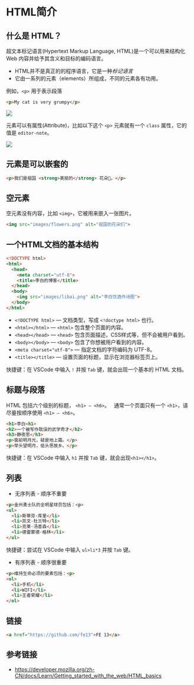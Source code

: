 # HTML简介

## 什么是 HTML？
超文本标记语言(Hypertext Markup Language, HTML)是一个可以用来结构化 Web 内容并给予其含义和目标的编码语言。

* HTML并不是真正的的程序语言，它是一种*标记语言*
* 它由一系列的元素（elements）所组成，不同的元素各有功用。

例如，`<p>` 用于表示段落 
```html
<p>My cat is very grumpy</p>
```
![](https://mdn.mozillademos.org/files/9347/grumpy-cat-small.png)

元素可以有属性(Attribute)，比如以下这个 `<p>` 元素就有一个 `class` 属性，它的值是 `editor-note`。

![](https://mdn.mozillademos.org/files/9345/grumpy-cat-attribute-small.png)

## 元素是可以嵌套的
```html
<p>我们是祖国 <strong>美丽的</strong> 花朵🌺。</p>
```

## 空元素
空元素没有内容，比如 `<img>`，它被用来嵌入一张图片。
```html
<img src="images/flowers.png" alt="祖国的花朵们">
```

## 一个HTML文档的基本结构
```html
<!DOCTYPE html>
<html>
  <head>
    <meta charset="utf-8">
    <title>李白的博客</title>
  </head>
  <body>
    <img src="images/libai.png" alt="李白饮酒作诗图">
  </body>
</html>
```
* `<!DOCTYPE html>` — 文档类型，写成 `<!doctype html>` 也行。
* `<html></html>` — `<html>` 包含整个页面的内容。
* `<head></head>` — `<head>` 包含页面描述，CSS样式等，但不会被用户看到。
* `<body></body>` — `<body>` 包含了你想被用户看到的内容。
* `<meta charset="utf-8">` — 指定文档的字符编码为 UTF-8。
* `<title></title>` — 设置页面的标题，显示在浏览器标签页上。

快捷键：在 VSCode 中输入 `!` 并按 `Tab` 键，就会出现一个基本的 HTML 文档。

## 标题与段落
HTML 包括六个级别的标题， `<h1> – <h6>`。  
通常一个页面只有一个 `<h1>`，请尽量按顺序使用 `<h1> – <h6>`。
```html
<h1>李白<h1>
<h2>一个被写作耽误的武学奇才</h2>
<h3>静夜思</h3>
<p>窗前明月光，疑是地上霜。</p>
<p>举头望明月，低头思故乡。</p>
```

快捷键：在 VSCode 中输入 `h1` 并按 `Tab` 键，就会出现`<h1></h1>`。

## 列表
* 无序列表 - 顺序不重要
```html
<p>金州勇士队的全明星球员包括：<p>
<ul>
  <li>斯蒂芬·库里</li>
  <li>凯文·杜兰特</li>
  <li>克莱·汤普森</li>
  <li>德雷蒙德·格林</li>
</ul>
```

快捷键：尝试在 VSCode 中输入 `ul>li*3` 并按 `Tab` 键。

* 有序列表 - 顺序很重要
```html
<p>维持生命必须的要素包括：<p>
<ol>
  <li>手机</li>
  <li>WIFI</li>
  <li>王者荣耀</li>
</ol>
```

## 链接
```html
<a href="https://github.com/fe13">FE 13</a>
```

## 参考链接
* https://developer.mozilla.org/zh-CN/docs/Learn/Getting_started_with_the_web/HTML_basics

